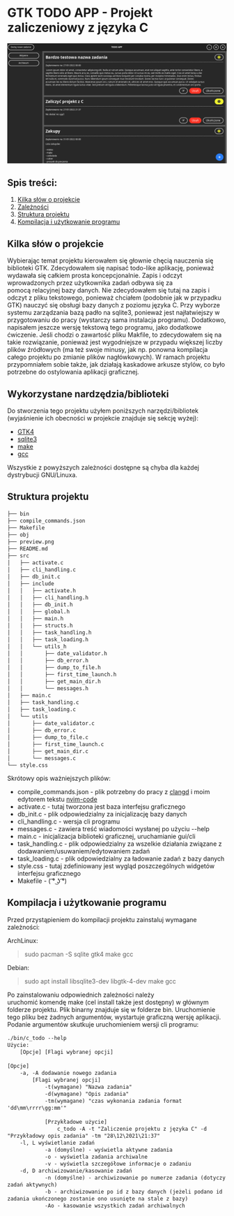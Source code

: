 # GTK TODO APP - Projekt zaliczeniowy z języka C
![Preview](./preview.png)

## Spis treści:
1. [Kilka słów o projekcie](#kilka-słów-o-projekcie)
2. [Zależności](#zależności)
3. [Struktura projektu](#struktura-projektu)
4. [Kompilacja i użytkowanie programu](#kompilacja-i-użytkowanie-programu)

## Kilka słów o projekcie

Wybierając temat projektu kierowałem się głownie chęcią nauczenia się biblioteki GTK. Zdecydowałem się napisać todo-like aplikację, 
ponieważ wydawała się całkiem prosta koncepcjonalnie. Zapis i odczyt wprowadzonych przez użytkownika zadań odbywa się za pomocą relacyjnej
bazy danych. Nie zdecydowałem się tutaj na zapis i odczyt z pliku tekstowego, ponieważ chciałem (podobnie jak w przypadku GTK) nauczyć się
obsługi bazy danych z poziomu języka C. Przy wyborze systemu zarządzania bazą padło na sqlite3, ponieważ jest najłatwiejszy w przygotowaniu
do pracy (wystarczy sama instalacja programu). Dodatkowo, napisałem jeszcze wersję tekstową tego programu, jako dodatkowe ćwiczenie. Jeśli
chodzi o zawartość pliku Makfile, to zdecydowałem się na takie rozwiązanie, ponieważ jest wygodniejsze w przypadu większej liczby plików
źródłowych (ma też swoje minusy, jak np. ponowna kompilacja całego projektu po zmianie plików nagłówkowych). W ramach projektu przypomniałem 
sobie także, jak działają kaskadowe arkusze stylów, co było potrzebne do ostylowania aplikacji graficznej.

## Wykorzystane nardzędzia/biblioteki

Do stworzenia tego projektu użyłem poniższych narzędzi/bibliotek (wyjaśnienie ich obecności w projekcie znajduje się sekcję wyżej):

- [GTK4](https://gitlab.gnome.org/GNOME/gtk)
- [sqlite3](https://www.sqlite.org/index.html)
- [make](https://www.gnu.org/software/make/)
- [gcc](https://gcc.gnu.org/)

Wszystkie z powyższych zależności dostępne są chyba dla każdej dystrybucji GNU/Linuxa.

## Struktura projektu
```
├── bin
├── compile_commands.json
├── Makefile
├── obj
├── preview.png
├── README.md
├── src
│   ├── activate.c
│   ├── cli_handling.c
│   ├── db_init.c
│   ├── include
│   │   ├── activate.h
│   │   ├── cli_handling.h
│   │   ├── db_init.h
│   │   ├── global.h
│   │   ├── main.h
│   │   ├── structs.h
│   │   ├── task_handling.h
│   │   ├── task_loading.h
│   │   └── utils_h
│   │       ├── date_validator.h
│   │       ├── db_error.h
│   │       ├── dump_to_file.h
│   │       ├── first_time_launch.h
│   │       ├── get_main_dir.h
│   │       └── messages.h
│   ├── main.c
│   ├── task_handling.c
│   ├── task_loading.c
│   └── utils
│       ├── date_validator.c
│       ├── db_error.c
│       ├── dump_to_file.c
│       ├── first_time_launch.c
│       ├── get_main_dir.c
│       └── messages.c
└── style.css
```

Skrótowy opis ważniejszych plików:
- compile_commands.json - plik potrzebny do pracy z [clangd](https://clangd.llvm.org/) i moim edytorem tekstu [nvim-code](https://gitea.shintenza.tk/Shintenza/nvim-code.git)
- activate.c - tutaj tworzona jest baza interfejsu graficznego 
- db_init.c - plik odpowiedzialny za inicjalizację bazy danych
- cli_handling.c - wersja cli programu
- messages.c - zawiera treść wiadomości wysłanej po użyciu --help
- main.c - inicjalizacja biblioteki graficznej, uruchamianie gui/cli
- task_handling.c - plik odpowiedzialny za wszelkie działania związane z dodawaniem/usuwaniem/edytowaniem zadań
- task_loading.c - plik odpowiedzialny za ładowanie zadań z bazy danych
- style.css - tutaj zdefiniowany jest wygląd poszczególnych widgetów interfejsu graficznego
- Makefile - ( ͡° ͜ʖ ͡°)

## Kompilacja i użytkowanie programu

Przed przystąpieniem do kompilacji projektu zainstaluj wymagane zależności:

ArchLinux:
> sudo pacman -S sqlite gtk4 make gcc

Debian:
> sudo apt install libsqlite3-dev libgtk-4-dev make gcc

Po zainstalowaniu odpowiednich zależności należy uruchomić komendę make (cel install także jest dostępny) w głównym folderze projektu. Plik 
binarny znajduje się w folderze bin. Uruchomienie tego pliku bez żadnych argumentów, wystartuje graficzną wersję aplikacji. Podanie 
argumentów skutkuje uruchomieniem wersji cli programu:

```
./bin/c_todo --help
Użycie:
    [Opcje] [Flagi wybranej opcji]

[Opcje]
    -a, -A dodawanie nowego zadania
        [Flagi wybranej opcji]
            -t(wymagane) "Nazwa zadania"
            -d(wymagane) "Opis zadania"
            -tm(wymagane) "czas wykonania zadania format 'dd\mm\rrrr\gg:mm'"

            [Przykładowe użycie]
                c_todo -A -t "Zaliczenie projektu z języka C" -d "Przykładowy opis zadania" -tm "28\12\2021\21:37"
    -l, L wyświetlanie zadań
            -a (domyślne) - wyświetla aktywne zadania
            -o - wyświetla zadania archiwalne
            -v - wyświetla szczegółowe informacje o zadaniu
    -d, D archiwizowanie/kasowanie zadań
            -n (domyślne) - archiwizowanie po numerze zadania (dotyczy zadań aktywnych)
            -b - archiwizowanie po id z bazy danych (jeżeli podano id zadania ukończonego zostanie ono usunięte na stale z bazy)
            -Ao - kasowanie wszystkich zadań archiwalnych
```
